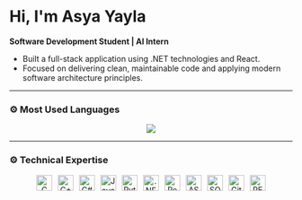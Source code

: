 # Hi, I'm Asya Yayla

**Software Development Student | AI Intern**  
- Built a full-stack application using .NET technologies and React.  
- Focused on delivering clean, maintainable code and applying modern software architecture principles.

---

### ⚙️ Most Used Languages

<p align="center">
  <img src="https://github-readme-stats.vercel.app/api/top-langs/?username=asyayla&layout=compact&hide_border=true" />
</p>

---

### ⚙️ Technical Expertise

<p align="center" style="display:flex; justify-content:center; flex-wrap:wrap; gap:10px;">
  <!-- Languages -->
  <img src="https://cdn.jsdelivr.net/gh/devicons/devicon/icons/c/c-original.svg" width="28" height="28" title="C" /> 
  <img src="https://cdn.jsdelivr.net/gh/devicons/devicon/icons/cplusplus/cplusplus-original.svg" width="28" height="28" title="C++" /> 
  <img src="https://cdn.jsdelivr.net/gh/devicons/devicon/icons/csharp/csharp-original.svg" width="28" height="28" title="C#" /> 
  <img src="https://cdn.jsdelivr.net/gh/devicons/devicon/icons/java/java-original.svg" width="28" height="28" title="Java" /> 
  <img src="https://cdn.jsdelivr.net/gh/devicons/devicon/icons/python/python-original.svg" width="28" height="28" title="Python" /> 

  <!-- Frameworks & Libraries -->
  <img src="https://cdn.jsdelivr.net/gh/devicons/devicon/icons/dot-net/dot-net-original.svg" width="28" height="28" title=".NET" /> 
  <img src="https://cdn.jsdelivr.net/gh/devicons/devicon/icons/react/react-original.svg" width="28" height="28" title="React" /> 
  <img src="https://cdn.jsdelivr.net/gh/devicons/devicon/icons/aspdotnet/aspdotnet-original.svg" width="28" height="28" title="ASP.NET Core" />

  <!-- Databases & Tools -->
  <img src="https://cdn.jsdelivr.net/gh/devicons/devicon/icons/microsoftsqlserver/microsoftsqlserver-plain.svg" width="28" height="28" title="SQL Server" /> 
  <img src="https://cdn.jsdelivr.net/gh/devicons/devicon/icons/git/git-original.svg" width="28" height="28" title="Git" /> 
  <img src="https://cdn.jsdelivr.net/gh/devicons/devicon/icons/swagger/swagger-original.svg" width="28" height="28" title="REST APIs" /> 
</p>
